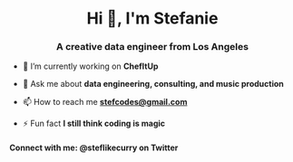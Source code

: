 <h1 align="center">Hi 👋, I'm Stefanie</h1>
<h3 align="center">A creative data engineer from Los Angeles</h3>

- 🔭 I’m currently working on **ChefItUp**

- 💬 Ask me about **data engineering, consulting, and music production**

- 📫 How to reach me **stefcodes@gmail.com**

- ⚡ Fun fact **I still think coding is magic**

<h4 align="left">Connect with me: @steflikecurry on Twitter</h4>
<p align="left"></p>